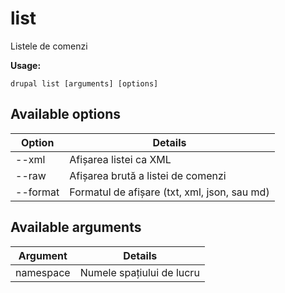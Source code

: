 # list
Listele de comenzi

**Usage:**
```
drupal list [arguments] [options]
```

## Available options
Option | Details
-------|-------------
--xml | Afișarea listei ca XML
--raw | Afișarea brută a listei de comenzi
--format | Formatul de afișare (txt, xml, json, sau md)

## Available arguments
Argument | Details
---------|-------------
namespace | Numele spațiului de lucru
